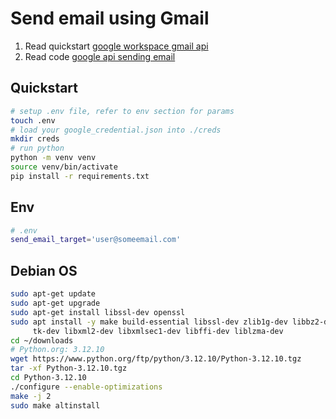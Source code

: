 # Send email using Gmail

1. Read quickstart [google workspace gmail api](https://developers.google.com/workspace/gmail/api/quickstart/python)
1. Read code [google api sending email](https://developers.google.com/workspace/gmail/api/guides/sending#python)

## Quickstart

```bash
# setup .env file, refer to env section for params
touch .env
# load your google_credential.json into ./creds
mkdir creds
# run python
python -m venv venv
source venv/bin/activate
pip install -r requirements.txt
```

## Env

```bash
# .env
send_email_target='user@someemail.com'
```

## Debian OS

```bash
sudo apt-get update
sudo apt-get upgrade
sudo apt-get install libssl-dev openssl
sudo apt install -y make build-essential libssl-dev zlib1g-dev libbz2-dev libreadline-dev libsqlite3-dev wget curl llvm libncursesw5-dev xz-utils
     tk-dev libxml2-dev libxmlsec1-dev libffi-dev liblzma-dev
cd ~/downloads
# Python.org: 3.12.10
wget https://www.python.org/ftp/python/3.12.10/Python-3.12.10.tgz
tar -xf Python-3.12.10.tgz
cd Python-3.12.10
./configure --enable-optimizations
make -j 2
sudo make altinstall
```
